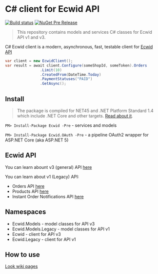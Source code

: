 # C# client for Ecwid API

[![Build status](https://ci.appveyor.com/api/projects/status/4mgx59ese69wjx7d?svg=true)](https://ci.appveyor.com/project/kroniak/extensions-ecwid)
[![NuGet Pre Release](https://img.shields.io/nuget/vpre/Ecwid.svg)](https://www.nuget.org/packages/Ecwid/)
> This repository contains models and services C# classes for Ecwid API v1 and v3.

C# Ecwid client is a modern, asynchronous, fast, testable client for [Ecwid API](https://developers.ecwid.com/api-documentation)

```c#
var client = new EcwidClient();
var result = await client.Configure(someShopId, someToken).Orders
                .Limit(10)
                .CreatedFrom(DateTime.Today)
                .PaymentStatuses("PAID")
                .GetAsync();
```

## Install

> The package is compiled for NET45 and .NET Platform Standard 1.4 which include .NET Core and other targets. [Read about it](https://github.com/dotnet/corefx/blob/master/Documentation/architecture/net-platform-standard.md#mapping-the-net-platform-standard-to-platforms).

`PM> Install-Package Ecwid -Pre` - services and models

`PM> Install-Package Ecwid.OAuth -Pre` - a pipeline OAuth2 wrapper for ASP.NET Core (aka ASP.NET 5)

## Ecwid API

You can learn abount v3 (general) API [here](https://developers.ecwid.com/api-documentation)

You can learn about v1 (Legacy) API:

- Orders API [here](https://help.ecwid.com/customer/en/portal/articles/1166917-legacy-order-api)
- Products API [here](https://help.ecwid.com/customer/en/portal/articles/1163920-legacy-product-api)
- Instant Order Notifications API [here](https://help.ecwid.com/customer/en/portal/articles/1167200-instant-order-notifications-api)

## Namespaces

- Ecwid.Models - model classes for API v3
- Ecwid.Models.Legacy - model classes for API v1
- Ecwid - client for API v3
- Ecwid.Legacy - client for API v1

## How to use

[Look wiki pages](https://github.com/kroniak/extensions-ecwid/wiki)